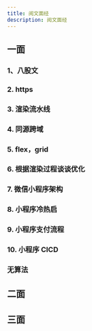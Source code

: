 ```yaml
---
title: 阅文面经
description: 阅文面经
---
```


## 一面

### 1、八股文

### 2. https

### 3. 渲染流水线

### 4. 同源跨域

### 5. flex，grid

### 6. 根据渲染过程谈谈优化

### 7. 微信小程序架构

### 8. 小程序冷热启

### 9. 小程序支付流程

### 10. 小程序 CICD

### 无算法

## 二面

## 三面
